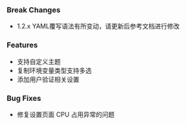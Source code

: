 ### Break Changes

- 1.2.x YAML覆写语法有所变动，请更新后参考文档进行修改

### Features

- 支持自定义主题
- 复制环境变量类型支持多选
- 添加用户验证相关设置

### Bug Fixes

- 修复设置页面 CPU 占用异常的问题
